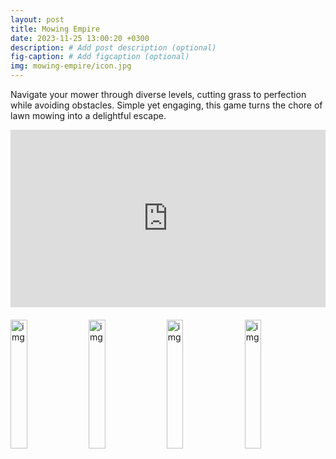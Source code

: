 ```yaml
---
layout: post
title: Mowing Empire
date: 2023-11-25 13:00:20 +0300
description: # Add post description (optional)
fig-caption: # Add figcaption (optional)
img: mowing-empire/icon.jpg
---
```

<!-- Game description -->
Navigate your mower through diverse levels, cutting grass to perfection while avoiding obstacles. Simple yet engaging, this game turns the chore of lawn mowing into a delightful escape. 

<!-- Youtube Videos -->
<div style="position: relative; padding-bottom: 56.25%; height: 0; overflow: hidden; margin-bottom: 20px;">
  <iframe style="position: absolute; top: 0; left: 0; width: 100%; height: 100%;" src="https://www.youtube.com/embed/FBqB3JfZKVs" frameborder="0" allow="accelerometer; autoplay; clipboard-write; encrypted-media; gyroscope; picture-in-picture" allowfullscreen></iframe>
</div>

<!-- Game Images -->
<div>
    <img src="{{ '/assets/img/mowing-empire/images/1.jpg' | prepend: site.baseurl }}" alt="img" style="width: 23%; margin-right: 1%; height: auto;">
    <img src="{{ '/assets/img/mowing-empire/images/2.jpg' | prepend: site.baseurl }}" alt="img" style="width: 23%; margin-right: 1%; height: auto;">
    <img src="{{ '/assets/img/mowing-empire/images/3.jpg' | prepend: site.baseurl }}" alt="img" style="width: 23%; margin-right: 1%; height: auto;">
    <img src="{{ '/assets/img/mowing-empire/images/4.jpg' | prepend: site.baseurl }}" alt="img" style="width: 23%; margin-right: 1%; height: auto;">
</div>

